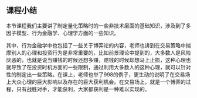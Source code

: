 ## 课程小结

​       本节课程我们主要讲了制定量化策略时的一些非技术层面的基础知识，涉及到了多因子模型、行为金融学、心理学方面的一些知识。

​       其中，行为金融学中也包括了一些关于博弈论的内容，老师也讲到在交易策略中揣摩别人的心理和投资行为是非常重要的，比如前景理论中提到的，大多数人是风险厌恶的，也就是说当赚钱的时候还想多赚，赔钱的时候却想马上止损，这种心理也就导致了在投资时机方面的一些限制，通过利用大多数人的这种心理，就可以针对性的制定出一些策略。在课上，老师也举了998的例子，更生动的说明了在交易场上大众心理的巨大影响以及存在的巨大获利机会。在交易场上，就是一个博弈的过程，只有战胜对手，才能获利，大家都获利是一种难以实现的。